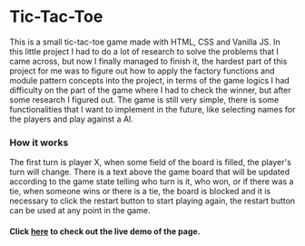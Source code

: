 # Tic-Tac-Toe

This is a small tic-tac-toe game made with HTML, CSS and Vanilla JS. In this little project I had to do a lot of research to solve the problems that I came across, but now I finally managed to finish it, the hardest part of this project for me was to figure out how to apply the factory functions and module pattern concepts into the project, in terms of the game logics I had difficulty on the part of the game where I had to check the winner, but after some research I figured out. The game is still very simple, there is some functionalities that I want to implement in the future, like selecting names for the players and play against a AI.

### How it works

The first turn is player X, when some field of the board is filled, the player's turn will change. There is a text above the game board that will be updated according to the game state telling who turn is it, who won, or if there was a tie, when someone wins or there is a tie, the board is blocked and it is necessary to click the restart button to start playing again, the restart button can be used at any point in the game.

#### Click [here](https://gabxyz.github.io/tic-tac-toe/) to check out the live demo of the page.
